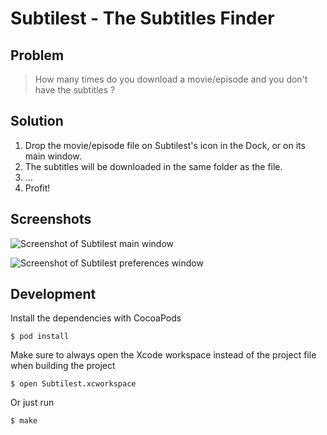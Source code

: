 # Subtilest - The Subtitles Finder

## Problem

> How many times do you download a movie/episode and you don't have the subtitles ?

## Solution

1. Drop the movie/episode file on Subtilest's icon in the Dock, or on its main window.
2. The subtitles will be downloaded in the same folder as the file.
3. …
4. Profit!

## Screenshots

![Screenshot of Subtilest main window](http://goo.gl/Gb7KE)  

![Screenshot of Subtilest preferences window](http://goo.gl/YyFbs)  

## Development

Install the dependencies with CocoaPods

    $ pod install

Make sure to always open the Xcode workspace instead of the project file when building the project

    $ open Subtilest.xcworkspace

Or just run

    $ make
